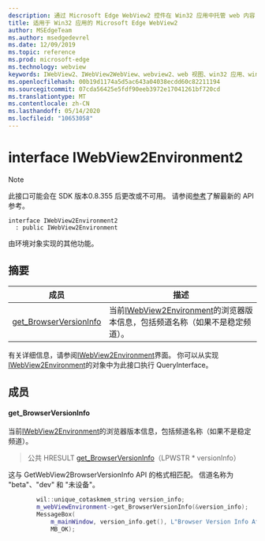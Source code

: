 ```yaml
---
description: 通过 Microsoft Edge WebView2 控件在 Win32 应用中托管 web 内容
title: 适用于 Win32 应用的 Microsoft Edge WebView2
author: MSEdgeTeam
ms.author: msedgedevrel
ms.date: 12/09/2019
ms.topic: reference
ms.prod: microsoft-edge
ms.technology: webview
keywords: IWebView2、IWebView2WebView、webview2、web 视图、win32 应用、win32、edge
ms.openlocfilehash: 00b19d1174a5d5ac643a04038ecdd60c82211194
ms.sourcegitcommit: 07cda56425e5fdf90eeb3972e17041261bf720cd
ms.translationtype: MT
ms.contentlocale: zh-CN
ms.lasthandoff: 05/14/2020
ms.locfileid: "10653058"
---
```

# interface IWebView2Environment2 

> [!NOTE]
> 此接口可能会在 SDK 版本0.8.355 后更改或不可用。 请参阅[参考](../../../webview2-api-reference.md)了解最新的 API 参考。

```
interface IWebView2Environment2
  : public IWebView2Environment
```

由环境对象实现的其他功能。

## 摘要

 成员                        | 描述
--------------------------------|---------------------------------------------
[get_BrowserVersionInfo](#get_browserversioninfo) | 当前[IWebView2Environment](IWebView2Environment.md)的浏览器版本信息，包括频道名称（如果不是稳定频道）。

有关详细信息，请参阅[IWebView2Environment](IWebView2Environment.md)界面。 你可以从实现[IWebView2Environment](IWebView2Environment.md)的对象中为此接口执行 QueryInterface。

## 成员

#### get_BrowserVersionInfo 

当前[IWebView2Environment](IWebView2Environment.md)的浏览器版本信息，包括频道名称（如果不是稳定频道）。

> 公共 HRESULT [get_BrowserVersionInfo](#get_browserversioninfo)（LPWSTR * versionInfo）

这与 GetWebView2BrowserVersionInfo API 的格式相匹配。 信道名称为 "beta"、"dev" 和 "未设备"。

```cpp
        wil::unique_cotaskmem_string version_info;
        m_webViewEnvironment->get_BrowserVersionInfo(&version_info);
        MessageBox(
            m_mainWindow, version_info.get(), L"Browser Version Info After WebView Creation",
            MB_OK);
```

